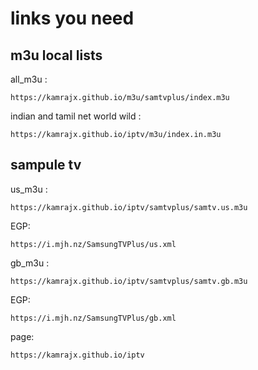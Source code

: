 # links you need

## m3u local lists
all_m3u :
    
    https://kamrajx.github.io/m3u/samtvplus/index.m3u

indian and tamil net world wild :
    
    https://kamrajx.github.io/iptv/m3u/index.in.m3u







## sampule tv

us_m3u :
    
    https://kamrajx.github.io/iptv/samtvplus/samtv.us.m3u

EGP: 
    
    https://i.mjh.nz/SamsungTVPlus/us.xml

gb_m3u : 
    
    https://kamrajx.github.io/iptv/samtvplus/samtv.gb.m3u

EGP: 
    
    https://i.mjh.nz/SamsungTVPlus/gb.xml

page:

    https://kamrajx.github.io/iptv